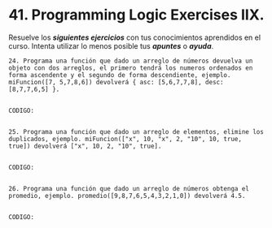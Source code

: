 
# 41. Programming Logic Exercises IIX.

Resuelve los ***siguientes ejercicios*** con tus conocimientos aprendidos en el curso. Intenta utilizar lo menos posible tus ***apuntes*** o ***ayuda***.


	24. Programa una función que dado un arreglo de números devuelva un objeto con dos arreglos, el primero tendrá los numeros ordenados en forma ascendente y el segundo de forma descendiente, ejemplo. miFuncion([7, 5,7,8,6]) devolverá { asc: [5,6,7,7,8], desc: [8,7,7,6,5] }.


	CODIGO:

~~~

~~~


	25. Programa una función que dado un arreglo de elementos, elimine los duplicados, ejemplo. miFuncion(["x", 10, "x", 2, "10", 10, true, true]) devolverá ["x", 10, 2, "10", true].


	CODIGO:

~~~

~~~


	26. Programa una función que dado un arreglo de números obtenga el promedio, ejemplo. promedio([9,8,7,6,5,4,3,2,1,0]) devolverá 4.5.


	CODIGO:

~~~

~~~